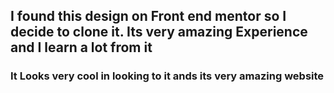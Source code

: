## I found this design on Front end mentor so I decide to clone it. Its very amazing Experience and I learn a lot from it

### It Looks very cool in looking to it ands its very amazing website
